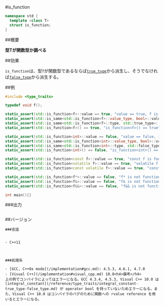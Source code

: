 #is_function
```cpp
namespace std {
  template <class T>
  struct is_function;
}
```

##概要

<b>型Tが関数型か調べる</b>


##効果

`is_function`は、型`T`が関数型であるならば[`true_type`](/reference/type_traits/integral_constant-true_type-false_type.md)から派生し、そうでなければ[`false_type`](/reference/type_traits/integral_constant-true_type-false_type.md)から派生する。


##例

```cpp
#include <type_traits>

typedef void f();

static_assert(std::is_function<f>::value == true, "value == true, f is function");
static_assert(std::is_same<std::is_function<f>::value_type, bool>::value, "value_type == bool");
static_assert(std::is_same<std::is_function<f>::type, std::true_type>::value, "type == true_type");
static_assert(std::is_function<f>() == true, "is_function<f>() == true");

static_assert(std::is_function<int>::value == false, "value == false, int is not function");
static_assert(std::is_same<std::is_function<int>::value_type, bool>::value, "value_type == bool");
static_assert(std::is_same<std::is_function<int>::type, std::false_type>::value, "type == false_type");
static_assert(std::is_function<int>() == false, "is_function<int>() == false");

static_assert(std::is_function<const f>::value == true, "const f is function");
static_assert(std::is_function<volatile f>::value == true, "volatile f is function");
static_assert(std::is_function<const volatile f>::value == true, "const volatile f is function");

static_assert(std::is_function<f*>::value == false, "f* is not function");
static_assert(std::is_function<f&>::value == false, "f& is not function");
static_assert(std::is_function<f&&>::value == false, "f&& is not function");

int main(){}
```

###出力

```cpp
```

##バージョン
```
###言語


- C++11



###処理系

- [GCC, C++0x mode](/implementation#gcc.md): 4.5.3, 4.6.1, 4.7.0
- [Visual C++](/implementation#visual_cpp.md) 10.0<h4>備考</h4>
上の例でコンパイラによってはエラーになる。GCC 4.3.4, 4.5.3, Visual C++ 10.0 は [integral_constant](/reference/type_traits/integral_constant-true_type-false_type.md) が operator bool を持っていないためエラーになる。また、Visual C++ 10.0 はコンパイラのバグのために関数への rvalue reference を用いるとエラーになる。

